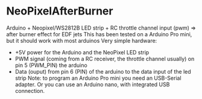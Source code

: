 # NeoPixelAfterBurner
Arduino + Neopixel/WS2812B LED strip + RC throttle channel input (pwm) => after burner effect for EDF jets
This has been tested on a Arduino Pro mini, but it should work with most arduinos
Very simple hardware:
  - +5V power for the Arduino and the NeoPixel LED strip
  - PWM signal (coming from a RC receiver, the throttle channel usually) on pin 5 (PWM_PIN) the arduino
  - Data (ouput) from pin 6 (PIN) of the arduino to the data input of the led strip
Note: to program an Arduino Pro mini you need an USB-Serial adapter.  Or you can use an Arduino nano,
with integrated USB connection.
